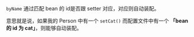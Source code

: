`byName` 通过匹配 bean 的 id是否跟 setter 对应，对应则自动装配。

意思就是说，如果我的 Person 中有一个 `setCat()` 而配置文件中有一个 **「bean 的 id 为 cat」**，则能够自动装配。



